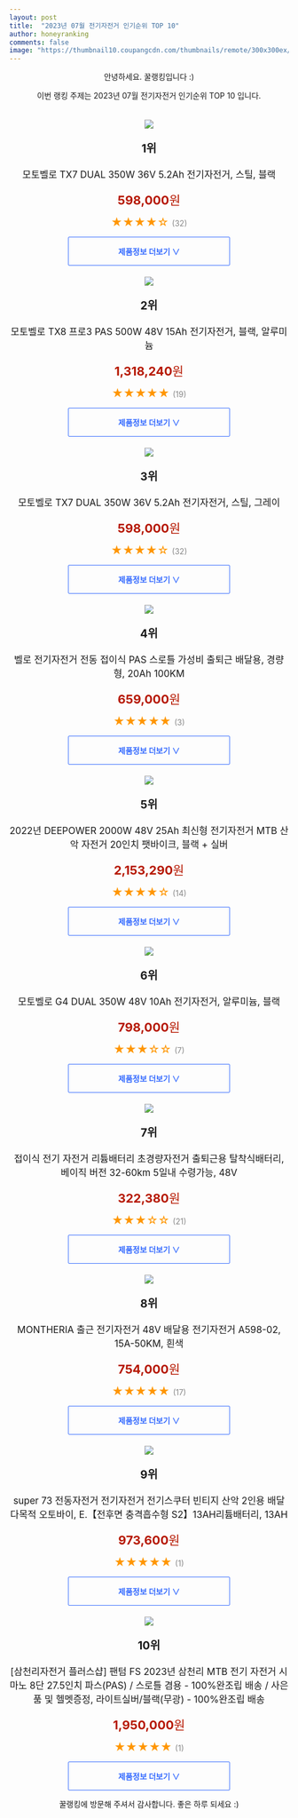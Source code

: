 ```yaml
---
layout: post
title:  "2023년 07월 전기자전거 인기순위 TOP 10"
author: honeyranking
comments: false
image: "https://thumbnail10.coupangcdn.com/thumbnails/remote/300x300ex/image/retail/images/2022/08/17/11/2/4290c48a-3edf-49d3-9a2a-89d6421ca5b1.jpg"
---
```

<p style="text-align: center;">안녕하세요. 꿀랭킹입니다 :)</p>
<p style="text-align: center;">이번 랭킹 주제는 2023년 07월 전기자전거 인기순위 TOP 10 입니다.</p><center><img src="https://thumbnail10.coupangcdn.com/thumbnails/remote/300x300ex/image/retail/images/2022/08/17/11/2/4290c48a-3edf-49d3-9a2a-89d6421ca5b1.jpg" style="margin-top:20px" /></center><p style="text-align: center; font-size: 20px"><b>1위</b></p><p style="text-align: center; font-size: 17px">모토벨로 TX7 DUAL 350W 36V 5.2Ah 전기자전거, 스틸, 블랙</p><p style="text-align: center;"><span style="color: #b61800; font-size: 22px;"><b>598,000</b>원</span></p><p style="text-align: center;"><span style="color: #ff9600; font-size: 20px;">★★★★☆ </span><span style="color: #878787;">(32)</span></p><center><a href="https://link.coupang.com/a/2KBk8"><div style="font-size: 14px; display: inline-block; padding: 15px 90px; color: #346aff; border-radius: 2px; border: 1px solid #346aff; cursor: pointer;"><b>제품정보 더보기 &or;</b></div></a></center><center><img src="https://thumbnail10.coupangcdn.com/thumbnails/remote/300x300ex/image/rs_quotation_api/ozvyoxme/58fb1871ea304f4fbafd9bf1eb51b390.jpg" style="margin-top:20px" /></center><p style="text-align: center; font-size: 20px"><b>2위</b></p><p style="text-align: center; font-size: 17px">모토벨로 TX8 프로3 PAS 500W 48V 15Ah 전기자전거, 블랙, 알루미늄</p><p style="text-align: center;"><span style="color: #b61800; font-size: 22px;"><b>1,318,240</b>원</span></p><p style="text-align: center;"><span style="color: #ff9600; font-size: 20px;">★★★★★ </span><span style="color: #878787;">(19)</span></p><center><a href="https://link.coupang.com/a/2KBlb"><div style="font-size: 14px; display: inline-block; padding: 15px 90px; color: #346aff; border-radius: 2px; border: 1px solid #346aff; cursor: pointer;"><b>제품정보 더보기 &or;</b></div></a></center><center><img src="https://thumbnail10.coupangcdn.com/thumbnails/remote/300x300ex/image/rs_quotation_api/rixist9z/856dd70c0b9c467e94e6d148062f4e78.jpg" style="margin-top:20px" /></center><p style="text-align: center; font-size: 20px"><b>3위</b></p><p style="text-align: center; font-size: 17px">모토벨로 TX7 DUAL 350W 36V 5.2Ah 전기자전거, 스틸, 그레이</p><p style="text-align: center;"><span style="color: #b61800; font-size: 22px;"><b>598,000</b>원</span></p><p style="text-align: center;"><span style="color: #ff9600; font-size: 20px;">★★★★☆ </span><span style="color: #878787;">(32)</span></p><center><a href="https://link.coupang.com/a/2KBlc"><div style="font-size: 14px; display: inline-block; padding: 15px 90px; color: #346aff; border-radius: 2px; border: 1px solid #346aff; cursor: pointer;"><b>제품정보 더보기 &or;</b></div></a></center><center><img src="https://thumbnail10.coupangcdn.com/thumbnails/remote/300x300ex/image/vendor_inventory/324b/963aa3e86626f29a30e29785fb9a3f6808ba531d1870c2df613f91cefd18.jpg" style="margin-top:20px" /></center><p style="text-align: center; font-size: 20px"><b>4위</b></p><p style="text-align: center; font-size: 17px">벨로 전기자전거 전동 접이식 PAS 스로틀 가성비 출퇴근 배달용, 경량형, 20Ah 100KM</p><p style="text-align: center;"><span style="color: #b61800; font-size: 22px;"><b>659,000</b>원</span></p><p style="text-align: center;"><span style="color: #ff9600; font-size: 20px;">★★★★★ </span><span style="color: #878787;">(3)</span></p><center><a href="https://link.coupang.com/a/2KBld"><div style="font-size: 14px; display: inline-block; padding: 15px 90px; color: #346aff; border-radius: 2px; border: 1px solid #346aff; cursor: pointer;"><b>제품정보 더보기 &or;</b></div></a></center><center><img src="https://thumbnail7.coupangcdn.com/thumbnails/remote/300x300ex/image/vendor_inventory/044f/4a4df639ab03aa00f7d5928766b81dda5f025b8f67376fb63cc8c7c663ee.jpg" style="margin-top:20px" /></center><p style="text-align: center; font-size: 20px"><b>5위</b></p><p style="text-align: center; font-size: 17px">2022년 DEEPOWER 2000W 48V 25Ah 최신형 전기자전거 MTB 산악 자전거 20인치 팻바이크, 블랙 + 실버</p><p style="text-align: center;"><span style="color: #b61800; font-size: 22px;"><b>2,153,290</b>원</span></p><p style="text-align: center;"><span style="color: #ff9600; font-size: 20px;">★★★★☆ </span><span style="color: #878787;">(14)</span></p><center><a href="https://link.coupang.com/a/2KBle"><div style="font-size: 14px; display: inline-block; padding: 15px 90px; color: #346aff; border-radius: 2px; border: 1px solid #346aff; cursor: pointer;"><b>제품정보 더보기 &or;</b></div></a></center><center><img src="https://thumbnail10.coupangcdn.com/thumbnails/remote/300x300ex/image/rs_quotation_api/u461fbo4/4498f5628a6842b3a6ad5d33d53ad26f.jpg" style="margin-top:20px" /></center><p style="text-align: center; font-size: 20px"><b>6위</b></p><p style="text-align: center; font-size: 17px">모토벨로 G4 DUAL 350W 48V 10Ah 전기자전거, 알루미늄, 블랙</p><p style="text-align: center;"><span style="color: #b61800; font-size: 22px;"><b>798,000</b>원</span></p><p style="text-align: center;"><span style="color: #ff9600; font-size: 20px;">★★★☆☆ </span><span style="color: #878787;">(7)</span></p><center><a href="https://link.coupang.com/a/2KBlf"><div style="font-size: 14px; display: inline-block; padding: 15px 90px; color: #346aff; border-radius: 2px; border: 1px solid #346aff; cursor: pointer;"><b>제품정보 더보기 &or;</b></div></a></center><center><img src="https://thumbnail7.coupangcdn.com/thumbnails/remote/300x300ex/image/vendor_inventory/8811/5a445cc3c24fcd1411cab92288327d9d250c9e9b6e2b827bd8ded913131c.png" style="margin-top:20px" /></center><p style="text-align: center; font-size: 20px"><b>7위</b></p><p style="text-align: center; font-size: 17px">접이식 전기 자전거 리튬배터리 초경량자전거 출퇴근용 탈착식배터리, 베이직 버전 32-60km 5일내 수령가능, 48V</p><p style="text-align: center;"><span style="color: #b61800; font-size: 22px;"><b>322,380</b>원</span></p><p style="text-align: center;"><span style="color: #ff9600; font-size: 20px;">★★★☆☆ </span><span style="color: #878787;">(21)</span></p><center><a href="https://link.coupang.com/a/2KBlg"><div style="font-size: 14px; display: inline-block; padding: 15px 90px; color: #346aff; border-radius: 2px; border: 1px solid #346aff; cursor: pointer;"><b>제품정보 더보기 &or;</b></div></a></center><center><img src="https://thumbnail6.coupangcdn.com/thumbnails/remote/300x300ex/image/vendor_inventory/7752/0076b8fcbafc477d5b87f57b0c70f21d88c70accdf3364c32fb9ea568b91.jpg" style="margin-top:20px" /></center><p style="text-align: center; font-size: 20px"><b>8위</b></p><p style="text-align: center; font-size: 17px">MONTHERIA 출근 전기자전거 48V 배달용 전기자전거 A598-02, 15A-50KM, 흰색</p><p style="text-align: center;"><span style="color: #b61800; font-size: 22px;"><b>754,000</b>원</span></p><p style="text-align: center;"><span style="color: #ff9600; font-size: 20px;">★★★★★ </span><span style="color: #878787;">(17)</span></p><center><a href="https://link.coupang.com/a/2KBlh"><div style="font-size: 14px; display: inline-block; padding: 15px 90px; color: #346aff; border-radius: 2px; border: 1px solid #346aff; cursor: pointer;"><b>제품정보 더보기 &or;</b></div></a></center><center><img src="https://thumbnail10.coupangcdn.com/thumbnails/remote/300x300ex/image/vendor_inventory/8e92/166f02f14acef058e96884a39910a12d21f6b7de92f093c0a55084d9a72d.jpg" style="margin-top:20px" /></center><p style="text-align: center; font-size: 20px"><b>9위</b></p><p style="text-align: center; font-size: 17px">super 73 전동자전거 전기자전거 전기스쿠터 빈티지 산악 2인용 배달 다목적 오토바이, E.【전후면 충격흡수형 S2】13AH리튬배터리, 13AH</p><p style="text-align: center;"><span style="color: #b61800; font-size: 22px;"><b>973,600</b>원</span></p><p style="text-align: center;"><span style="color: #ff9600; font-size: 20px;">★★★★★ </span><span style="color: #878787;">(1)</span></p><center><a href="https://link.coupang.com/a/2KBli"><div style="font-size: 14px; display: inline-block; padding: 15px 90px; color: #346aff; border-radius: 2px; border: 1px solid #346aff; cursor: pointer;"><b>제품정보 더보기 &or;</b></div></a></center><center><img src="https://thumbnail8.coupangcdn.com/thumbnails/remote/300x300ex/image/vendor_inventory/6fb3/d351ee41234d110ebf00b968ffb51a843cff98c756857283df69dc51a360.jpg" style="margin-top:20px" /></center><p style="text-align: center; font-size: 20px"><b>10위</b></p><p style="text-align: center; font-size: 17px">[삼천리자전거 플러스샵] 팬텀 FS 2023년 삼천리 MTB 전기 자전거 시마노 8단 27.5인치 파스(PAS) / 스로틀 겸용 - 100%완조립 배송 / 사은품 및 헬멧증정, 라이트실버/블랙(무광) - 100%완조립 배송</p><p style="text-align: center;"><span style="color: #b61800; font-size: 22px;"><b>1,950,000</b>원</span></p><p style="text-align: center;"><span style="color: #ff9600; font-size: 20px;">★★★★★ </span><span style="color: #878787;">(1)</span></p><center><a href="https://link.coupang.com/a/2KBlj"><div style="font-size: 14px; display: inline-block; padding: 15px 90px; color: #346aff; border-radius: 2px; border: 1px solid #346aff; cursor: pointer;"><b>제품정보 더보기 &or;</b></div></a></center><p style="text-align: center;">꿀랭킹에 방문해 주셔서 감사합니다. 좋은 하루 되세요 :)</p>